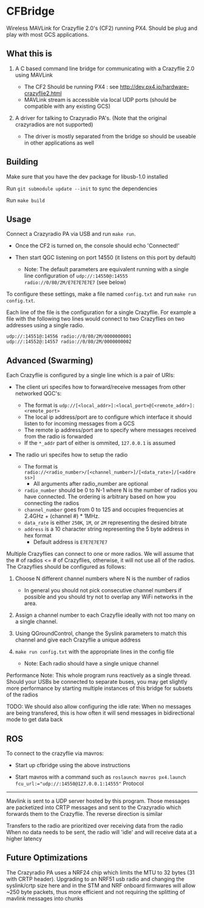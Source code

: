 CFBridge
========

Wireless MAVLink for Crazyflie 2.0's (CF2) running PX4. Should be plug and play with most GCS applications.


What this is
------------

1. A C based command line bridge for communicating with a Crazyflie 2.0 using MAVLink
	- The CF2 Should be running PX4 : see http://dev.px4.io/hardware-crazyflie2.html
	- MAVLink stream is accessible via local UDP ports (should be compatible with any existing GCS)

2. A driver for talking to Crazyradio PA's. (Note that the original crazyradios are not supported)
	- The driver is mostly separated from the bridge so should be useable in other applications as well


Building
--------

Make sure that you have the dev package for libusb-1.0 installed

Run `git submodule update --init` to sync the dependencies

Run `make build`


Usage
-----

Connect a Crazyradio PA via USB and run `make run`.

- Once the CF2 is turned on, the console should echo 'Connected!'

- Then start QGC listening on port 14550 (it listens on this port by default)
	- Note: The default parameters are equivalent running with a single line configuration of `udp://:14550@:14555 radio://0/80/2M/E7E7E7E7E7` (see below)


To configure these settings, make a file named `config.txt` and run `make run config.txt`.

Each line of the file is the configuration for a single Crazyflie. For example a file with the following two lines would connect to two Crazyflies on two addresses using a single radio.

	udp://:14551@:14556 radio://0/80/2M/0000000001
	udp://:14552@:14557 radio://0/80/2M/0000000002


Advanced (Swarming)
-------------------

Each Crazyflie is configured by a single line which is a pair of URIs:

- The client uri specifes how to forward/receive messages from other networked QGC's:
	- The format is `udp://[<local_addr>]:<local_port>@[<remote_addr>]:<remote_port>`
	- The local ip address/port are to configure which interface it should listen to for incoming messages from a GCS
	- The remote ip address/port are to specify where messages received from the radio is forwarded
	- If the `*_addr` part of either is ommited, `127.0.0.1` is assumed

- The radio uri specifes how to setup the radio
	- The format is `radio://<radio_number>/[<channel_number>]/[<data_rate>]/[<address>]`
		- All arguments after radio_number are optional
	- `radio_number` should be 0 to N-1 where N is the number of radios you have connected. The ordering is arbitrary based on how you connecting the radios
	- `channel_number` goes from 0 to 125 and occupies frequencies at 2.4GHz + (channel #) * 1MHz.
	- `data_rate` is either `250K`, `1M`, or `2M` representing the desired bitrate
	- `address` is a 10 character string representing the 5 byte address in hex format
		- Default address is `E7E7E7E7E7`

Multiple Crazyflies can connect to one or more radios. We will assume that the # of radios <= # of Crazyflies, otherwise, it will not use all of the radios. The Crazyflies should be configured as follows:

1. Choose N different channel numbers where N is the number of radios
	-  In general you should not pick consecutive channel numbers if possible and you should try not to overlap any WiFi networks in the area.

2. Assign a channel number to each Crazyflie ideally with not too many on a single channel.

3. Using QGroundControl, change the Syslink parameters to match this channel and give each Crazyflie a unique address

4. `make run config.txt` with the appropriate lines in the config file
	- Note: Each radio should have a single unique channel


Performance Note: This whole program runs reactively as a single thread. Should your USBs be connected to separate buses, you may get slightly more performance by starting multiple instances of this bridge for subsets of the radios


TODO: We should also allow configuring the idle rate: When no messages are being transfered, this is how often it will send messages in bidirectional mode to get data back

ROS
---

To connect to the crazyflie via mavros:

- Start up cfbridge using the above instructions

- Start mavros with a command such as `roslaunch mavros px4.launch fcu_url:="udp://:14550@127.0.0.1:14555"`
Protocol
--------

Mavlink is sent to a UDP server hosted by this program. Those messages are packetized into CRTP messages and sent to the Crazyradio which forwards them to the Crazyflie. The reverse direction is similar

Transfers to the radio are prioritized over receiving data from the radio
When no data needs to be sent, the radio will 'idle' and will receive data at
a higher latency


Future Optimizations
-------------

The Crazyradio PA uses a NRF24 chip which limits the MTU to 32 bytes (31 with CRTP header). Upgrading to an NRF51 usb radio and changing the syslink/crtp size here and in the STM and NRF onboard firmwares will allow ~250 byte packets, thus more efficient and not requiring the splitting of mavlink messages into chunks
